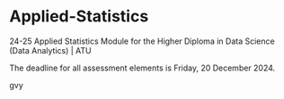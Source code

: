 # Applied-Statistics
24-25 Applied Statistics Module for the Higher Diploma in Data Science (Data Analytics) | ATU

The deadline for all assessment elements is Friday, 20 December 2024.


gvy